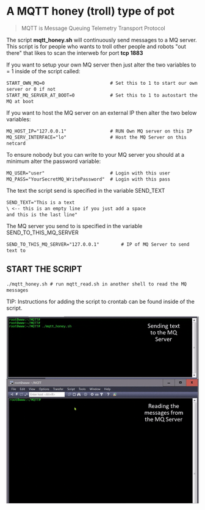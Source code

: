 # A MQTT honey (troll) type of pot 
>MQTT is Message Queuing Telemetry Transport Protocol

The script **mqtt_honey.sh** will continuously send messages to a MQ server. This script is for people who wants to troll other people and robots "out there" that likes to scan
the interweb for port **tcp 1883**

If you want to setup your own MQ server then just alter the two variables to = 1
inside of the script called:
```
START_OWN_MQ=0                        # Set this to 1 to start our own server or 0 if not
START_MQ_SERVER_AT_BOOT=0             # Set this to 1 to autostart the MQ at boot
```
If you want to host the MQ server on an external IP then alter the two below variables:
```
MQ_HOST_IP="127.0.0.1"                # RUN Own MQ server on this IP 
MQ_SERV_INTERFACE="lo"                # Host the MQ Server on this netcard
```
To ensure nobody but you can write to your MQ server you should at a minimum alter the password variable:
```
MQ_USER="user"                        # Login with this user
MQ_PASS="YourSecretMQ_WritePassword"  # Login with this pass
```
The text the script send is specified in the variable SEND_TEXT 
```
SEND_TEXT="This is a text
\ <-- this is an empty line if you just add a space
and this is the last line"
```
The MQ server you send to is specified in the variable SEND_TO_THIS_MQ_SERVER
```
SEND_TO_THIS_MQ_SERVER="127.0.0.1"        # IP of MQ Server to send text to
```
## START THE SCRIPT
```
./mqtt_honey.sh # run mqtt_read.sh in another shell to read the MQ messages
```
TIP: Instructions for adding the script to crontab can be found inside of the script.

![mqtt_honey.sh](https://raw.githubusercontent.com/keldnorman/mq_honey_troll_pot/main/mqtt.gif)
